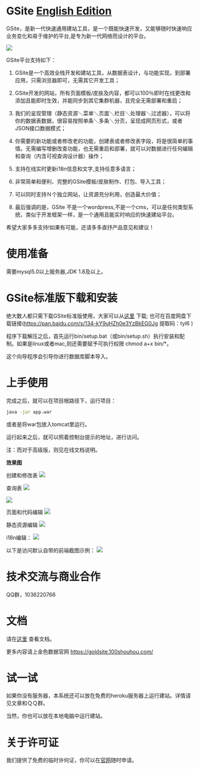 ﻿
  
GSite   [English Edition](README_eng.md)
================================================  

GSite，是新一代快速通用建站工具，是一个既能快速开发，又能够随时快速响应业务变化和易于维护的平台,是专为新一代网络而设计的平台。

![](./libs/images/gsite2.png)

GSite平台支持如下：  

1. GSite是一个高效全栈开发和建站工具，从数据表设计，与功能实现，到部署应用，只需浏览器即可，无需其它开发工具；

2. GSite开发的网站，所有页面模板/皮肤及内容，都可以100％即时在线更改和添加且能即时生效，并能同步到其它集群机器，且完全无需部署和重启；  
  
3. 我们的呈现管理（静态资源＼菜单＼页面＼栏目＼处理器＼过滤器），可以将你的数据表数据，很容易按照单条＼多条＼分页，呈现成网页形式，或者JSON接口数据模式；  
  
4. 你需要的新功能或者修改老的功能，创建表或者修改表字段，将是很简单的事情。无需编写增删改查功能，也无需重启和部署，就可以对数据进行任何编辑和查询（内含可视查询设计器）操作； 
  
5. 支持在线实时更新i18n信息和文字,支持任意多语言；
  
6. 非常简单和便利、完整的GSite模板/皮肤制作、打包、导入工具；  

7. 可以同时支持Ｎ个独立网站，让资源充分利用，创造最大价值；
  
8. 最后强调的是，GSite 不是一个wordpress,不是一个cms，可以是任何类型系统，类似于开发框架一样，是一个通用且能实时响应的快速建站平台。  

  
  
希望大家多多支持!如果有可能，还请多多直抒产品意见和建议！  


使用准备  
===========  
需要mysql5.0以上服务器,JDK 1.8及以上。  
  
GSite标准版下载和安装  
=====  

绝大数人都只需下载GSite标准版使用，大家可以从[这里](https://github.com/TheGoldData/gsite/releases) 下载; 也可在百度网盘下载链接(https://pan.baidu.com/s/134-kY9uHZh0e3YzBkEG0Jg  提取码：tyl6 )  

程序下载解压之后，首先运行bin/setup.bat（或bin/setup.sh）执行安装和配制。如果是linux或者mac,则还需要赋予可执行权限 chmod a+x bin/*。  
  
这个向导程序会引导你进行数据库脚本导入。  
  
上手使用  
====  
完成之后，就可以在项目根路径下，运行项目：

```bash
java -jar app.war
```

或者是将war包放入tomcat里运行。  
  
运行起来之后，就可以照着控制台提示的地址，进行访问。 

注：而对于高级版，则见在线文档说明。
 
**效果图**

创建和修改表
![](./libs/images/table_change.png)

查询表
![](./libs/images/table_data.png)

![](./libs/images/table_data2.png)

页面和代码编辑
![](./libs/images/page_edit.png)

静态资源编辑
![](./libs/images/static.png)

i18n编辑：
![](./libs/images/mana_zh.png)


以下是访问默认自带的前端截图示例：
![](./libs/images/front_zh.png)



技术交流与商业合作
===

QQ群，1036220766

文档  
==== 
 
请在[这里](https://goldsite.100shouhou.com/docs) 查看文档。

更多内容请上金色数据官网 https://goldsite.100shouhou.com/


试一试
===
如果你没有服务器，本系统还可以放在免费的heroku服务器上运行建站。详情请见文章和ＱＱ群。

当然，你也可以放在本地电脑中运行建站。

关于许可证  
============  
我们提供了免费的临时许何证，你可以在[官网]( https://goldsite.100shouhou.com/)随时申请。
  